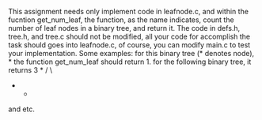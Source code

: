 This assignment needs only implement code in leafnode.c, and within the fucntion get_num_leaf, the function, as the name indicates, count the number of leaf nodes in a binary tree, and return it.
The code in defs.h, tree.h, and tree.c should not be modified, all your code for accomplish the task should goes into leafnode.c, of course, you can modify main.c to test your implementation.
Some examples:
for this binary tree (* denotes node), 
*
the function get_num_leaf should return 1.
for the following binary tree, it returns 3
    *
  /   \
  *    *
 and etc. 
 

